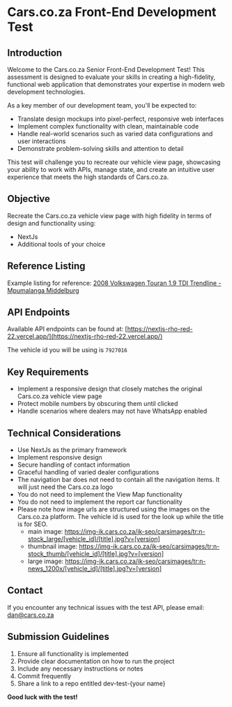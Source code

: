 # Cars.co.za Front-End Development Test

## Introduction

Welcome to the Cars.co.za Senior Front-End Development Test! This assessment is designed to evaluate your skills in creating a high-fidelity, functional web application that demonstrates your expertise in modern web development technologies.

As a key member of our development team, you'll be expected to:

- Translate design mockups into pixel-perfect, responsive web interfaces
- Implement complex functionality with clean, maintainable code
- Handle real-world scenarios such as varied data configurations and user interactions
- Demonstrate problem-solving skills and attention to detail

This test will challenge you to recreate our vehicle view page, showcasing your ability to work with APIs, manage state, and create an intuitive user experience that meets the high standards of Cars.co.za.

## Objective

Recreate the Cars.co.za vehicle view page with high fidelity in terms of design and functionality using:

- NextJs
- Additional tools of your choice

## Reference Listing

Example listing for reference:
[2008 Volkswagen Touran 1.9 TDI Trendline - Mpumalanga Middelburg](https://www.cars.co.za/for-sale/used/2008-Volkswagen-Touran-1.9-TDI-Trendline-Mpumalanga-Middelburg/9894626/)

## API Endpoints

Available API endpoints can be found at:
[https://nextjs-rho-red-22.vercel.app/](https://nextjs-rho-red-22.vercel.app/)

The vehicle id you will be using is `7927016`

## Key Requirements

- Implement a responsive design that closely matches the original Cars.co.za vehicle view page
- Protect mobile numbers by obscuring them until clicked
- Handle scenarios where dealers may not have WhatsApp enabled

## Technical Considerations

- Use NextJs as the primary framework
- Implement responsive design
- Secure handling of contact information
- Graceful handling of varied dealer configurations
- The navigation bar does not need to contain all the navigation items. It will just need the Cars.co.za logo
- You do not need to implement the View Map functionality
- You do not need to implement the report car functionality
- Please note how image urls are structured using the images on the Cars.co.za platform. The vehicle id is used for the look up while the title is for SEO.
  - main image: https://img-ik.cars.co.za/ik-seo/carsimages/tr:n-stock_large/[vehicle_id]/[title].jpg?v=[version]
  - thumbnail image: https://img-ik.cars.co.za/ik-seo/carsimages/tr:n-stock_thumb/[vehicle_id]/[title].jpg?v=[version]
  - large image: https://img-ik.cars.co.za/ik-seo/carsimages/tr:n-news_1200x/[vehicle_id]/[title].jpg?v=[version]

## Contact

If you encounter any technical issues with the test API, please email: [dan@cars.co.za](mailto:dan@cars.co.za)

## Submission Guidelines

1. Ensure all functionality is implemented
2. Provide clear documentation on how to run the project
3. Include any necessary instructions or notes
4. Commit frequently
5. Share a link to a repo entitled dev-test-{your name}

**Good luck with the test!**